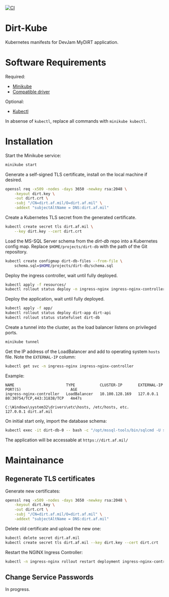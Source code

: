 [![CI](https://github.com/elblayko/dirt-kube/actions/workflows/ci.yml/badge.svg?branch=master)](https://github.com/elblayko/dirt-kube/actions/workflows/ci.yml)

# Dirt-Kube
Kubernetes manifests for DevJam MyDiRT application.

# Software Requirements

Required:
- [Minikube](https://minikube.sigs.k8s.io/docs/start/)
- [Compatible driver](https://minikube.sigs.k8s.io/docs/drivers/)

Optional:
- [Kubectl](https://kubernetes.io/docs/tasks/tools/)

In absense of `kubectl`, replace all commands with `minikube kubectl`.

# Installation

Start the Minikube service:
```bash
minikube start
```

Generate a self-signed TLS certificate, install on the local machine if desired.
```bash
openssl req -x509 -nodes -days 3650 -newkey rsa:2048 \
    -keyout dirt.key \
    -out dirt.crt \
    -subj "/CN=dirt.af.mil/O=dirt.af.mil" \
    -addext "subjectAltName = DNS:dirt.af.mil"
```

Create a Kubernetes TLS secret from the generated certificate.
```bash
kubectl create secret tls dirt.af.mil \
    --key dirt.key --cert dirt.crt
```

Load the MS-SQL Server schema from the *dirt-db* repo into a Kubernetes config map.  Replace `$HOME/projects/dirt-db` with the path of the Git repository.
```bash
kubectl create configmap dirt-db-files --from-file \
    schema.sql=$HOME/projects/dirt-db/schema.sql
```

Deploy the ingress controller, wait until fully deployed.
```bash
kubectl apply -f resources/
kubectl rollout status deploy -n ingress-nginx ingress-nginx-controller
```

Deploy the application, wait until fully deployed.
```bash
kubectl apply -f app/
kubectl rollout status deploy dirt-app dirt-api
kubectl rollout status statefulset dirt-db
```

Create a tunnel into the cluster, as the load balancer listens on privileged ports.
```bash
minikube tunnel
```

Get the IP address of the LoadBalancer and add to operating system `hosts` file.  Note the `EXTERNAL-IP` column:
```bash
kubectl get svc -n ingress-nginx ingress-nginx-controller
```

Example:
```
NAME                       TYPE           CLUSTER-IP       EXTERNAL-IP   PORT(S)                      AGE
ingress-nginx-controller   LoadBalancer   10.100.128.169   127.0.0.1     80:30754/TCP,443:31838/TCP   4m47s

C:\Windows\system32\drivers\etc\hosts, /etc/hosts, etc.
127.0.0.1 dirt.af.mil
```

On initial start only, import the database schema:
```bash
kubectl exec -it dirt-db-0 -- bash -c "/opt/mssql-tools/bin/sqlcmd -U sa -i /var/opt/mssql/schema/schema.sql"
```

The application will be accessable at `https://dirt.af.mil/`

# Maintainance

## Regenerate TLS certificates

Generate new certificates:
```bash
openssl req -x509 -nodes -days 3650 -newkey rsa:2048 \
    -keyout dirt.key \
    -out dirt.crt \
    -subj "/CN=dirt.af.mil/O=dirt.af.mil" \
    -addext "subjectAltName = DNS:dirt.af.mil"
```

Delete old certificate and upload the new one:
```bash
kubectl delete secret dirt.af.mil
kubectl create secret tls dirt.af.mil --key dirt.key --cert dirt.crt
```

Restart the NGINX Ingress Controller:
```bash
kubectl -n ingress-nginx rollout restart deployment ingress-nginx-controller
```

## Change Service Passwords

In progress.
